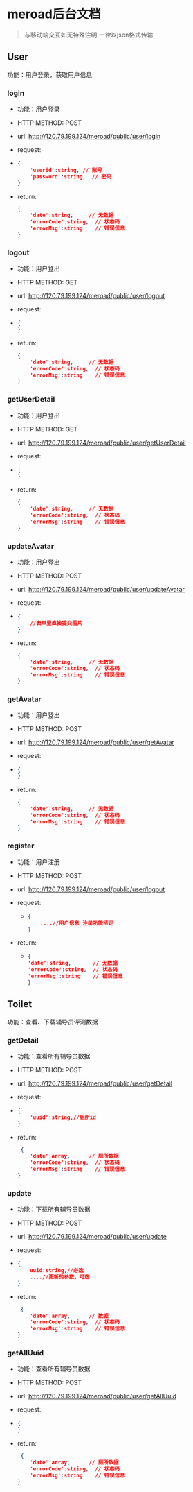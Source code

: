 # meroad后台文档

> 与移动端交互如无特殊注明 一律以json格式传输



## User

功能：用户登录，获取用户信息

### login

- 功能：用户登录
- HTTP METHOD: POST
- url:   http://120.79.199.124/meroad/public/user/login
- request:

- ``` json
  {
      'userid':string, // 账号
      'password':string,  // 密码
  }
  ```

- return:

  ```json
  {
      'date':string,   	 // 无数据
      'errorCode':string,  // 状态码
      'errorMsg':string    // 错误信息
  }					
  ```

### logout

- 功能：用户登出

- HTTP METHOD: GET

- url: http://120.79.199.124/meroad/public/user/logout

- request:

- ```json
  {
  }
  ```

- return:

  ```json
  {
      'date':string,   	 // 无数据
      'errorCode':string,  // 状态码
      'errorMsg':string    // 错误信息
  }					 
  ```

### getUserDetail

- 功能：用户登出

- HTTP METHOD: GET

- url: http://120.79.199.124/meroad/public/user/getUserDetail

- request:

- ```json
  {
  }
  ```

- return:

  ```json
  {
      'date':string,   	 // 无数据
      'errorCode':string,  // 状态码
      'errorMsg':string    // 错误信息
  }					 
  ```

### updateAvatar

- 功能：用户登出

- HTTP METHOD: POST

- url: http://120.79.199.124/meroad/public/user/updateAvatar

- request:

- ```json
  {
      //表单里直接提交图片
  }
  ```

- return:

  ```json
  {
      'date':string,   	 // 无数据
      'errorCode':string,  // 状态码
      'errorMsg':string    // 错误信息
  }					 
  ```

### getAvatar

- 功能：用户登出

- HTTP METHOD: POST

- url: http://120.79.199.124/meroad/public/user/getAvatar

- request:

- ```json
  {
  }
  ```

- return:

  ```json
  {
      'date':string,   	 // 无数据
      'errorCode':string,  // 状态码
      'errorMsg':string    // 错误信息
  }					 
  ```

### register

* 功能：用户注册

- HTTP METHOD: POST

- url: http://120.79.199.124/meroad/public/user/logout

- request:

  - ```json
    {
    	....//用户信息 注册功能待定
    }
    ```

- return:

  - ```json
    {
    'date':string,   	 // 无数据
    'errorCode':string,  // 状态码
    'errorMsg':string    // 错误信息
    }
    ```

## Toilet

功能：查看、下载辅导员评测数据

### getDetail

- 功能：查看所有辅导员数据
- HTTP METHOD: POST
- url:  http://120.79.199.124/meroad/public/user/getDetail
- request:

- ```json
  {
      'uuid':string,//厕所id
  }
  ```

- return:

  ```json
   {
      'date':array,   	 // 厕所数据
      'errorCode':string,  // 状态码
      'errorMsg':string    // 错误信息
  }
  ```

### update

- 功能：下载所有辅导员数据
- HTTP METHOD: POST
- url:   http://120.79.199.124/meroad/public/user/update
- request:

- ```json
  {
      uuid:string,//必选
      ....//更新的参数，可选
  }
  ```

- return:

  ```json
   {
      'date':array,   	 // 数据
      'errorCode':string,  // 状态码
      'errorMsg':string    // 错误信息
  }
  ```

### getAllUuid

- 功能：查看所有辅导员数据

- HTTP METHOD: POST

- url:  http://120.79.199.124/meroad/public/user/getAllUuid

- request:

- ```json
  {
  }
  ```

- return:

  ```json
   {
      'date':array,   	 // 厕所数据
      'errorCode':string,  // 状态码
      'errorMsg':string    // 错误信息
  }
  ```

### 